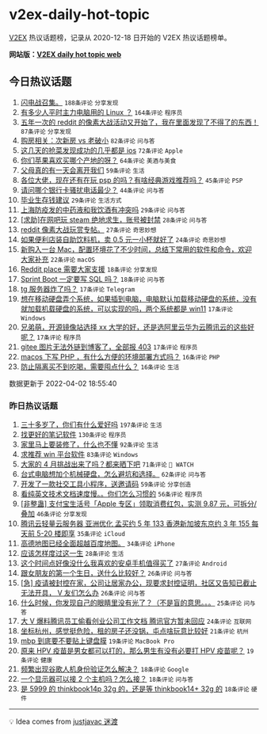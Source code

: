 # v2ex-daily-hot-topic

[V2EX](https://www.v2ex.com/) 热议话题榜，记录从 2020-12-18 日开始的 V2EX 热议话题榜单。

**网站版：[V2EX daily hot topic web](https://boojack.github.io/v2ex-daily-hot-topic-web/)**

## 今日热议话题

<!-- TODAY BEGIN -->

1. [闪电战召集。](https://www.v2ex.com/t/844466) `188条评论` `分享发现`
1. [有多少人平时主力电脑用的 Linux ？](https://www.v2ex.com/t/844493) `164条评论` `程序员`
1. [五年一次的 reddit 的像素大战活动又开始了，我在里面发现了不得了的东西！](https://www.v2ex.com/t/844468) `87条评论` `分享发现`
1. [购房相关：次新房 vs 老破小](https://www.v2ex.com/t/844452) `82条评论` `问与答`
1. [这几天的抢菜发现成功的几乎都是 ios](https://www.v2ex.com/t/844457) `72条评论` `Apple`
1. [你们苹果喜欢买哪个产地的呀？](https://www.v2ex.com/t/844516) `64条评论` `美酒与美食`
1. [父母真的有一天会离开我们](https://www.v2ex.com/t/844492) `59条评论` `生活`
1. [各位大佬，现在还有在玩 psp 的吗？有啥经典游戏推荐吗？](https://www.v2ex.com/t/844473) `45条评论` `PSP`
1. [请问哪个银行卡骚扰电话最少？](https://www.v2ex.com/t/844550) `44条评论` `问与答`
1. [毕业生存钱建议](https://www.v2ex.com/t/844595) `29条评论` `生活方式`
1. [上海防疫发的中药液和我饮酒有冲突吗](https://www.v2ex.com/t/844513) `29条评论` `问与答`
1. [[求助]在网吧玩 steam 绝地求生，账号被封禁](https://www.v2ex.com/t/844553) `28条评论` `问与答`
1. [reddit 像素大战玩赏专帖。](https://www.v2ex.com/t/844639) `27条评论` `奇思妙想`
1. [如果便利店装自助饮料机，卖 0.5 元一小杯就好了](https://www.v2ex.com/t/844544) `24条评论` `奇思妙想`
1. [新购入一台 Mac，配置环境花了不少时间，总结下常用的软件和命令，欢迎大家补充](https://www.v2ex.com/t/844613) `22条评论` `macOS`
1. [Reddit place 需要大家支援](https://www.v2ex.com/t/844611) `18条评论` `分享发现`
1. [Sprint Boot 一定要写 SQL 吗？](https://www.v2ex.com/t/844480) `18条评论` `问与答`
1. [tg 服务器炸了吗？](https://www.v2ex.com/t/844603) `17条评论` `Telegram`
1. [想在移动硬盘弄个系统，如果插到电脑，电脑默认加载移动硬盘的系统，没有就加载机载硬盘的系统，可以实现的吗，两个系统都是 win11](https://www.v2ex.com/t/844578) `17条评论` `Windows`
1. [兄弟萌，开源镜像站选择 xx 大学的好，还是选阿里云华为云腾讯云的这些好呢？](https://www.v2ex.com/t/844497) `17条评论` `程序员`
1. [gitee 图片无法外链到博客了，全部报 403](https://www.v2ex.com/t/844471) `17条评论` `程序员`
1. [macos 下写 PHP ，有什么方便的环境部署方式吗？](https://www.v2ex.com/t/844605) `16条评论` `PHP`
1. [防止隔离买不到吃喝，需要囤点什么？](https://www.v2ex.com/t/844591) `16条评论` `生活`

数据更新于 2022-04-02 18:55:40

<!-- TODAY END -->

### 昨日热议话题

<!-- YESTERDAY BEGIN -->

1. [三十多岁了，你们有什么爱好吗](https://www.v2ex.com/t/844250) `197条评论` `生活`
1. [找更好的笔记软件](https://www.v2ex.com/t/844271) `130条评论` `程序员`
1. [家里马上要装修了，什么也不懂](https://www.v2ex.com/t/844240) `92条评论` `生活`
1. [求推荐 win 平台软件](https://www.v2ex.com/t/844262) `83条评论` `Windows`
1. [大家的 4 月挑战出来了吗？都来晒下吧](https://www.v2ex.com/t/844283) `71条评论` ` WATCH`
1. [台式电脑想加个机械硬盘，怎么避坑和选择。](https://www.v2ex.com/t/844228) `62条评论` `问与答`
1. [开发了一款社交工具小程序，送邀请码](https://www.v2ex.com/t/844334) `59条评论` `分享创造`
1. [看纯英文技术文档速度慢。。你们怎么习惯的](https://www.v2ex.com/t/844358) `56条评论` `程序员`
1. [[非整蛊] 支付宝生活号「Apple 专区」领取消费红包，实测 9.87 元，可拆分/叠加](https://www.v2ex.com/t/844236) `46条评论` `分享发现`
1. [腾讯云轻量云服务器 亚洲优化 孟买约 5 年 133 香港新加坡东京约 3 年 155 每天前 5-20 楼即享](https://www.v2ex.com/t/844303) `35条评论` `iCloud`
1. [高德地图已经全面超越百度地图。](https://www.v2ex.com/t/844393) `34条评论` `iPhone`
1. [应该怎样度过这一生](https://www.v2ex.com/t/844354) `28条评论` `生活`
1. [这个时间点好像没什么我喜欢的安卓手机值得买了](https://www.v2ex.com/t/844403) `27条评论` `Android`
1. [跟女朋友的第一个生日，送什么比较好？](https://www.v2ex.com/t/844342) `26条评论` `问与答`
1. [[急] 疫请被封控在家，公司让居家办公，现要求封控证明，社区又告知已截止无法开具， V 友们怎么办](https://www.v2ex.com/t/844274) `26条评论` `问与答`
1. [什么时候，你发现自己的眼睛里没有光了？（不是盲的意思。。。](https://www.v2ex.com/t/844386) `25条评论` `问与答`
1. [大 V 爆料腾讯员工偷看创业公司工作文档 腾讯官方暂未回应](https://www.v2ex.com/t/844267) `24条评论` `互联网`
1. [坐标杭州，感觉挺危险，租的房子还没锅，屯点啥玩意比较好](https://www.v2ex.com/t/844321) `21条评论` `杭州`
1. [mbp 到底要不要贴上键盘膜](https://www.v2ex.com/t/844317) `19条评论` `MacBook Pro`
1. [原来 HPV 疫苗是男女都可以打的，那么男生有没有必要打 HPV 疫苗呢？](https://www.v2ex.com/t/844254) `19条评论` `健康`
1. [频繁出现谷歌人机身份验证怎么解决？](https://www.v2ex.com/t/844256) `18条评论` `Google`
1. [一个显示器可以接 2 个主机吗？怎么接？](https://www.v2ex.com/t/844241) `18条评论` `问与答`
1. [是 5999 的 thinkbook14p 32g 的，还是等 thinkbook14+ 32g 的](https://www.v2ex.com/t/844226) `18条评论` `硬件`

<!-- YESTERDAY END -->

---

💡 Idea comes from [justjavac 迷渡](https://github.com/justjavac/)
